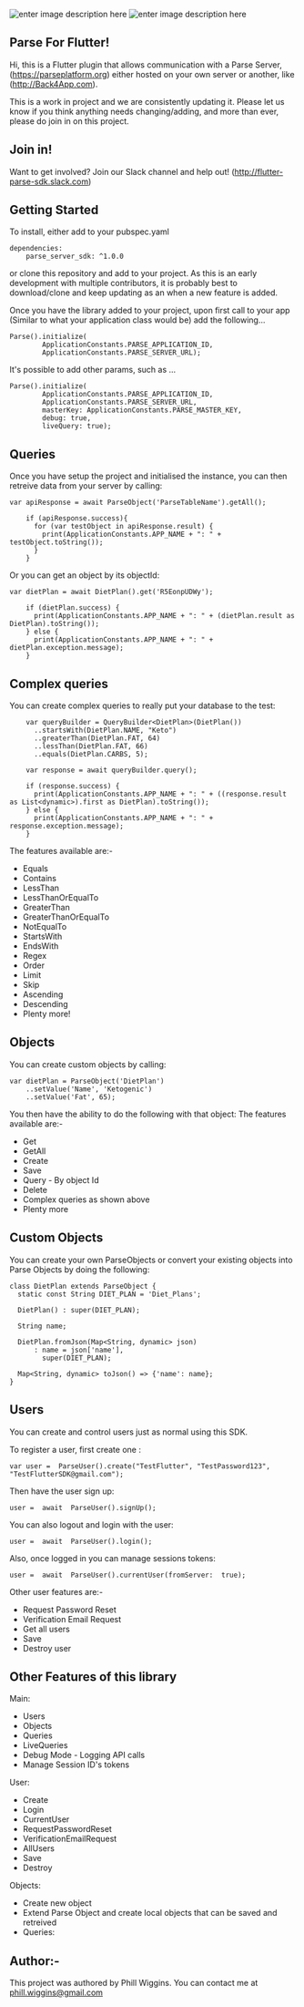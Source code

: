 ![enter image description here](https://upload.wikimedia.org/wikipedia/commons/1/17/Google-flutter-logo.png)
![enter image description here](https://i2.wp.com/blog.openshift.com/wp-content/uploads/parse-server-logo-1.png?fit=200%2C200&ssl=1&resize=350%2C200)

## Parse For Flutter! 
Hi, this is a Flutter plugin that allows communication with a Parse Server, (https://parseplatform.org) either hosted on your own server or another, like (http://Back4App.com).

This is a work in project and we are consistently updating it. Please let us know if you think anything needs changing/adding, and more than ever, please do join in on this project.

## Join in!
Want to get involved? Join our Slack channel and help out! (http://flutter-parse-sdk.slack.com)

## Getting Started
To install, either add to your pubspec.yaml
```
dependencies:  
	parse_server_sdk: ^1.0.0
```
or clone this repository and add to your project. As this is an early development with multiple contributors, it is probably best to download/clone and keep updating as an when a new feature is added.


Once you have the library added to your project, upon first call to your app (Similar to what your application class would be) add the following...

```
Parse().initialize(
        ApplicationConstants.PARSE_APPLICATION_ID,
        ApplicationConstants.PARSE_SERVER_URL);
```

It's possible to add other params, such as ...

```
Parse().initialize(
        ApplicationConstants.PARSE_APPLICATION_ID,
        ApplicationConstants.PARSE_SERVER_URL,
        masterKey: ApplicationConstants.PARSE_MASTER_KEY,
        debug: true,
        liveQuery: true);
```

## Queries
Once you have setup the project and initialised the instance, you can then retreive data from your server by calling:
```
var apiResponse = await ParseObject('ParseTableName').getAll();

    if (apiResponse.success){
      for (var testObject in apiResponse.result) {
        print(ApplicationConstants.APP_NAME + ": " + testObject.toString());
      }
    }
```
Or you can get an object by its objectId:

```
var dietPlan = await DietPlan().get('R5EonpUDWy');

    if (dietPlan.success) {
      print(ApplicationConstants.APP_NAME + ": " + (dietPlan.result as DietPlan).toString());
    } else {
      print(ApplicationConstants.APP_NAME + ": " + dietPlan.exception.message);
    }
```


## Complex queries
You can create complex queries to really put your database to the test:

```
    var queryBuilder = QueryBuilder<DietPlan>(DietPlan())
      ..startsWith(DietPlan.NAME, "Keto")
      ..greaterThan(DietPlan.FAT, 64)
      ..lessThan(DietPlan.FAT, 66)
      ..equals(DietPlan.CARBS, 5);

    var response = await queryBuilder.query();

    if (response.success) {
      print(ApplicationConstants.APP_NAME + ": " + ((response.result as List<dynamic>).first as DietPlan).toString());
    } else {
      print(ApplicationConstants.APP_NAME + ": " + response.exception.message);
    }
```

The features available are:-
 * Equals
 * Contains
 * LessThan
 * LessThanOrEqualTo
 * GreaterThan
 * GreaterThanOrEqualTo
 * NotEqualTo
 * StartsWith
 * EndsWith
 * Regex
 * Order
 * Limit
 * Skip
 * Ascending
 * Descending
 * Plenty more!

## Objects

You can create custom objects by calling:
```
var dietPlan = ParseObject('DietPlan')
	..setValue('Name', 'Ketogenic')
	..setValue('Fat', 65);
```
You then have the ability to do the following with that object:
The features available are:-
 * Get
 * GetAll
 * Create
 * Save
 * Query - By object Id
 * Delete
 * Complex queries as shown above
 * Plenty more

## Custom Objects
You can create your own ParseObjects or convert your existing objects into Parse Objects by doing the following:

```
class DietPlan extends ParseObject {
  static const String DIET_PLAN = 'Diet_Plans';

  DietPlan() : super(DIET_PLAN);

  String name;

  DietPlan.fromJson(Map<String, dynamic> json)
      : name = json['name'],
        super(DIET_PLAN);

  Map<String, dynamic> toJson() => {'name': name};
}
```
## Users

You can create and control users just as normal using this SDK.

To register a user, first create one :
```
var user =  ParseUser().create("TestFlutter", "TestPassword123", "TestFlutterSDK@gmail.com");
```
Then have the user sign up:

```
user =  await  ParseUser().signUp();
```
You can also logout and login with the user:
```
user =  await  ParseUser().login();
```
Also, once logged in you can manage sessions tokens:
```
user =  await  ParseUser().currentUser(fromServer:  true);
```
Other user features are:-
 * Request Password Reset
* Verification Email Request
 * Get all users
* Save
 * Destroy user

## Other Features of this library

Main:
* Users
* Objects
* Queries
* LiveQueries
* Debug Mode - Logging API calls
* Manage Session ID's tokens

User:
* Create       
* Login
* CurrentUser
* RequestPasswordReset
* VerificationEmailRequest
* AllUsers
* Save
* Destroy

Objects:
* Create new object
* Extend Parse Object and create local objects that can be saved and retreived
* Queries:

## Author:-
This project was authored by Phill Wiggins. You can contact me at phill.wiggins@gmail.com
<!--stackedit_data:
eyJoaXN0b3J5IjpbNzE4NjUwNDIwXX0=
-->
